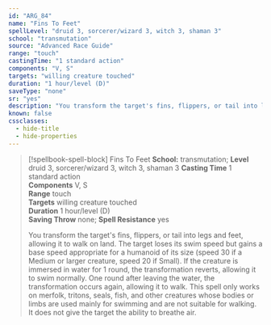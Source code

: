 ```yaml
---
id: "ARG_84"
name: "Fins To Feet"
spellLevel: "druid 3, sorcerer/wizard 3, witch 3, shaman 3"
school: "transmutation"
source: "Advanced Race Guide"
range: "touch"
castingTime: "1 standard action"
components: "V, S"
targets: "willing creature touched"
duration: "1 hour/level (D)"
saveType: "none"
sr: "yes"
description: "You transform the target's fins, flippers, or tail into legs and feet, allowing it to walk on land. The target loses its swim speed but gains a base speed appropriate for a humanoid of its size (speed 30 if a Medium or larger creature, speed 20 if Small). If the creature is immersed in water for 1 round, the transformation reverts, allowing it to swim normally. One round after leaving the water, the transformation occurs again, allowing it to walk.  This spell only works on merfolk, tritons, seals, fish, and other creatures whose bodies or limbs are used mainly for swimming and are not suitable for walking. It does not give the target the ability to breathe air."
known: false
cssclasses:
  - hide-title
  - hide-properties
---
```


> [!spellbook-spell-block] Fins To Feet
> **School:** transmutation; **Level** druid 3, sorcerer/wizard 3, witch 3, shaman 3
> **Casting Time** 1 standard action  
> **Components** V, S  
> **Range** touch  
> **Targets** willing creature touched  
> **Duration** 1 hour/level (D)  
> **Saving Throw** none; **Spell Resistance** yes
> 
> You transform the target's fins, flippers, or tail into legs and feet, allowing it to walk on land. The target loses its swim speed but gains a base speed appropriate for a humanoid of its size (speed 30 if a Medium or larger creature, speed 20 if Small). If the creature is immersed in water for 1 round, the transformation reverts, allowing it to swim normally. One round after leaving the water, the transformation occurs again, allowing it to walk.  This spell only works on merfolk, tritons, seals, fish, and other creatures whose bodies or limbs are used mainly for swimming and are not suitable for walking. It does not give the target the ability to breathe air.